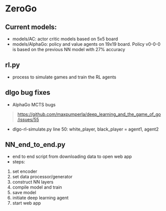 # ZeroGo

## Current models:
* models/AC: actor critic models based on 5x5 board
* models/AlphaGo: policy and value agents on 19x19 board. Policy v0-0-0 is based on the previous NN model with 27% accuracy

## rl.py
* process to simulate games and train the RL agents

## dlgo bug fixes
* AlphaGo MCTS bugs 
> https://github.com/maxpumperla/deep_learning_and_the_game_of_go/issues/55
* dlgo-rl-simulate.py line 50: white_player, black_player = agent1, agent2

## NN_end_to_end.py
* end to end script from downloading data to open web app
* steps:
1. set encoder
2. set data processor/generator
3. construct NN layers
4. compile model and train
5. save model
6. initiate deep learning agent
7. start web app